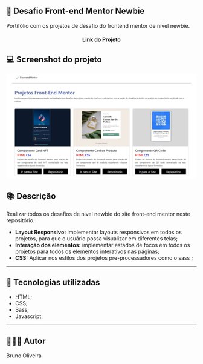 ## 📝 Desafio Front-end Mentor Newbie
Portifólio com os projetos de desafio do frontend mentor de nível newbie.

<h4 align="center"><a href="https://brunooliveira16.github.io/frontend-mentor-newbie/">Link do Projeto</a></h4>

## 💻 Screenshot do projeto

![screenshot](./src/assets/images/desktop-preview-main.jpg)

## 📚 Descrição

Realizar todos os desafios de nivel newbie do site front-end mentor neste repositório.
- **Layout Responsivo:** implementar layouts responsivos em todos os projetos, para que o usuário possa visualizar em diferentes telas;
- **Interação dos elementos:** implementar estados de focos em todos os projetos para todos os elementos interativos nas páginas;
- **CSS:** Aplicar nos estilos dos projetos pre-processadores como o sass ;
---

## 💼 Tecnologias utilizadas

- HTML;
- CSS;
- Sass;
- Javascript;

---
## 🙋🏻‍♂️ Autor

Bruno Oliveira

